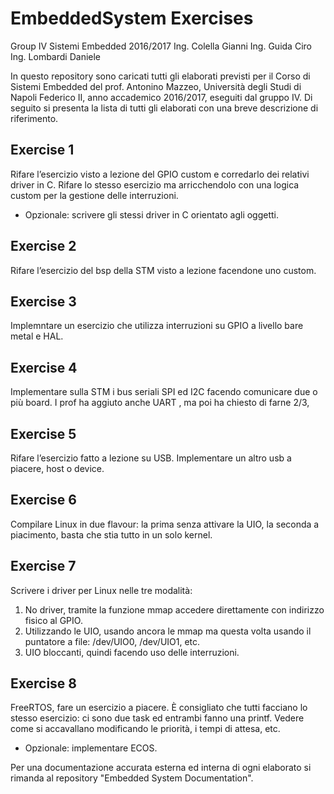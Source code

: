 # EmbeddedSystem Exercises
Group IV Sistemi Embedded 2016/2017
Ing. Colella Gianni
Ing. Guida Ciro 
Ing. Lombardi Daniele

In questo repository sono caricati tutti gli elaborati previsti per il Corso di Sistemi Embedded del prof. Antonino Mazzeo, Università degli Studi di Napoli Federico II, anno accademico 2016/2017, eseguiti dal gruppo IV.
Di seguito si presenta la lista di tutti gli elaborati con una breve descrizione di riferimento.

## Exercise 1
Rifare l’esercizio visto a lezione del GPIO custom e corredarlo dei relativi driver in C.
Rifare lo stesso esercizio ma arricchendolo con una logica custom per la gestione delle interruzioni.
+ Opzionale: scrivere gli stessi driver in C orientato agli oggetti. 
 
## Exercise 2
Rifare l’esercizio del bsp della STM visto a lezione facendone uno custom.

## Exercise 3
Implemntare un esercizio che utilizza interruzioni su GPIO a livello bare metal e HAL.

## Exercise 4
Implementare sulla STM i bus seriali SPI ed I2C facendo comunicare due o più board. I prof ha aggiuto anche UART , ma poi ha chiesto di farne 2/3,

## Exercise 5
Rifare l’esercizio fatto a lezione su USB.
Implementare un altro usb a piacere, host o device.

## Exercise 6
Compilare Linux in due flavour: la prima senza attivare la UIO, la seconda a piacimento, basta che stia tutto in un solo kernel.

## Exercise 7
Scrivere i driver per Linux nelle tre modalità:
  1.  No driver, tramite la funzione mmap accedere direttamente con indirizzo fisico al GPIO.
  2.  Utilizzando le UIO, usando ancora le mmap ma questa volta usando il puntatore a file: /dev/UIO0, /dev/UIO1, etc.
  3.  UIO bloccanti, quindi facendo uso delle interruzioni.

## Exercise 8
FreeRTOS, fare un esercizio a piacere.
È consigliato che tutti facciano lo stesso esercizio: ci sono due task ed entrambi fanno una printf. Vedere come si accavallano modificando le priorità, i tempi di attesa, etc. 
+ Opzionale: implementare ECOS.

Per una documentazione accurata esterna ed interna di ogni elaborato si rimanda al repository "Embedded System Documentation".
